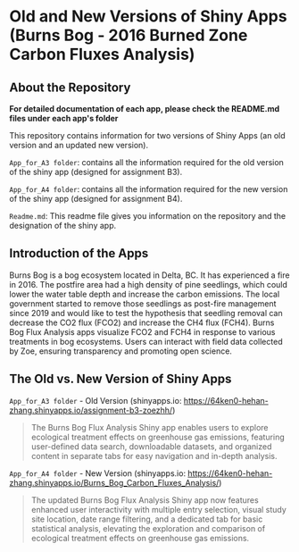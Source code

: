 # Old and New Versions of Shiny Apps (Burns Bog - 2016 Burned Zone Carbon Fluxes Analysis)

## About the Repository
**For detailed documentation of each app, please check the README.md files under each app's folder**

This repository contains information for two versions of Shiny Apps (an old version and an updated new version).

`App_for_A3 folder`: contains all the information required for the old version of the shiny app (designed for assignment B3).

`App_for_A4 folder`: contains all the information required for the new version of the shiny app (designed for assignment B4).

`Readme.md`: This readme file gives you information on the repository and the designation of the shiny app.

## Introduction of the Apps
Burns Bog is a bog ecosystem located in Delta, BC. It has experienced a fire in 2016. The postfire area had a high density of pine seedlings, which could lower the water table depth and increase the carbon emissions. The local government started to remove those seedlings as post-fire management since 2019 and would like to test the hypothesis that seedling removal can decrease the CO2 flux (FCO2) and increase the CH4 flux (FCH4). Burns Bog Flux Analysis apps visualize FCO2 and FCH4 in response to various treatments in bog ecosystems. Users can interact with field data collected by Zoe, ensuring transparency and promoting open science.

## The Old vs. New Version of Shiny Apps

`App_for_A3 folder` - Old Version (shinyapps.io: https://64ken0-hehan-zhang.shinyapps.io/assignment-b3-zoezhh/)
> The Burns Bog Flux Analysis Shiny app enables users to explore ecological treatment effects on greenhouse gas emissions, featuring user-defined data search, downloadable datasets, and organized content in separate tabs for easy navigation and in-depth analysis.
>
`App_for_A4 folder` - New Version (shinyapps.io: https://64ken0-hehan-zhang.shinyapps.io/Burns_Bog_Carbon_Fluxes_Analysis/)
> The updated Burns Bog Flux Analysis Shiny app now features enhanced user interactivity with multiple entry selection, visual study site location, date range filtering, and a dedicated tab for basic statistical analysis, elevating the exploration and comparison of ecological treatment effects on greenhouse gas emissions.
> 
